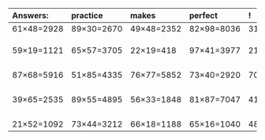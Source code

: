| Answers: | practice | makes | perfect | ! |
| :--- | :--- | :--- | :--- | :--- |
| 61×48=2928 | 89×30=2670 | 49×48=2352 | 82×98=8036 | 31×60=1860 | 
|   |   |   |   |   | 
|   |   |   |   |   | 
|   |   |   |   |   | 
| 59×19=1121 | 65×57=3705 | 22×19=418 | 97×41=3977 | 21×86=1806 | 
|   |   |   |   |   | 
|   |   |   |   |   | 
|   |   |   |   |   | 
|   |   |   |   |   | 
| 87×68=5916 | 51×85=4335 | 76×77=5852 | 73×40=2920 | 70×48=3360 | 
|   |   |   |   |   | 
|   |   |   |   |   | 
|   |   |   |   |   | 
|   |   |   |   |   | 
| 39×65=2535 | 89×55=4895 | 56×33=1848 | 81×87=7047 | 41×81=3321 | 
|   |   |   |   |   | 
|   |   |   |   |   | 
|   |   |   |   |   | 
|   |   |   |   |   | 
| 21×52=1092 | 73×44=3212 | 66×18=1188 | 65×16=1040 | 48×95=4560 | 
